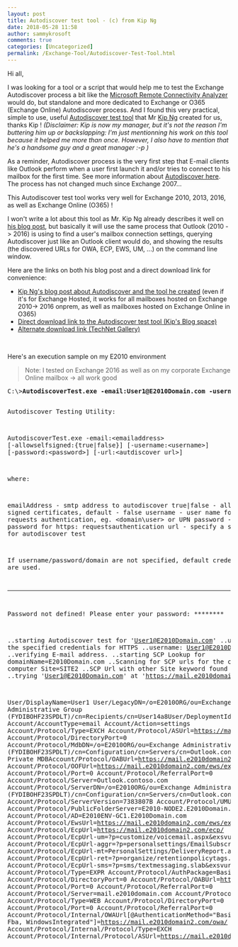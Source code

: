 ```yaml
---
layout: post
title: Autodiscover test tool - (c) from Kip Ng
date: 2018-05-28 11:58
author: sammykrosoft
comments: true
categories: [Uncategorized]
permalink: /Exchange-Tool/Autodiscover-Test-Tool.html
---
```

Hi all,

I was looking for a tool or a script that would help me to test the Exchange Autodiscover process a bit like the <a target="_blank" href="https://testconnectivity.microsoft.com/" rel="noopener">Microsoft Remote Connectivity Analyzer</a> would do, but standalone and more dedicated to Exchange or O365 (Exchange Online) Autodiscover process. And I found this very practical, simple to use, useful <a target="_blank" href="https://blogs.technet.microsoft.com/provtest/2010/08/13/exchange-server-2010-sp1-beta-hosting-deployment-part-9-autodiscover/" rel="noopener">Autodiscover test tool</a> that Mr <a target="_blank" href="https://social.technet.microsoft.com/profile/Kip+Ng" rel="noopener">Kip Ng</a> created for us, thanks Kip ! <em>(Disclaimer: Kip is now my manager, but it's not the reason I'm buttering him up or backslapping: I'm just mentionning his work on this tool because it helped me more than once. However, I also have to mention that he's a handsome guy and a great manager :-p )</em>

As a reminder, Autodiscover process is the very first step that E-mail clients like Outlook perform when a user first launch it and/or tries to connect to his mailbox for the first time. See more information about <a target="_blank" href="https://technet.microsoft.com/en-us/library/bb124251(v=exchg.150).aspx?f=255&amp;mspperror=-2147217396" rel="noopener">Autodiscover here</a>. The process has not changed much since Exchange 2007...

This Autodiscover test tool works very well for Exchange 2010, 2013, 2016, as well as Exchange Online (O365) !

I won't write a lot about this tool as Mr. Kip Ng already describes it well on <a target="_blank" href="https://blogs.technet.microsoft.com/provtest/2010/08/13/exchange-server-2010-sp1-beta-hosting-deployment-part-9-autodiscover/" rel="noopener">his blog post</a>, but basically it will use the same process that Outlook (2010 -&gt; 2016) is using to find a user's mailbox connection settings, querying Autodiscover just like an Outlook client would do, and showing the results (the discovered URLs for OWA, ECP, EWS, UM, ...) on the command line window.

Here are the links on both his blog post and a direct download link for convenience:
<ul>
 	<li><a target="_blank" href="https://blogs.technet.microsoft.com/provtest/2010/08/13/exchange-server-2010-sp1-beta-hosting-deployment-part-9-autodiscover/" rel="noopener">Kip Ng's blog post about Autodiscover and the tool he created</a> (even if it's for Exchange Hosted, it works for all mailboxes hosted on Exchange 2010-&gt; 2016 onprem, as well as mailboxes hosted on Exchange Online in O365)</li>
 	<li><a target="_blank" href="https://msdnshared.blob.core.windows.net/media/TNBlogsFS/prod.evol.blogs.technet.com/telligent.evolution.components.attachments/01/6982/00/00/03/34/95/63/AutodiscoverTest.zip" rel="noopener">Direct download link to the Autodiscover test tool (Kip's Blog space)</a></li>
 	<li><a target="_blank" href="https://gallery.technet.microsoft.com/office/Autodiscover-test-tool-by-3393409b" rel="noopener">Alternate download link (TechNet Gallery)</a></li>
</ul>
&nbsp;

Here's an execution sample on my E2010 environment
<blockquote>Note: I tested on Exchange 2016 as well as on my corporate Exchange Online mailbox -&gt; all work good</blockquote>
<pre>C:\&gt;<strong>AutodiscoverTest.exe -email:User1@E2010Domain.com -username:User1@E2010Domain.com</strong>

Autodiscover Testing Utility:

AutodiscoverTest.exe -email:&lt;emailaddress&gt; [-allowselfsigned:{true|false}] [-username:&lt;username&gt;] [-password:&lt;password&gt;] [-url:&lt;autdiscover url&gt;]

where:

emailAddress - smtp address to autodiscover
 true|false - allow self signed certificates, default - false
 username - user name for https: requests authentication, eg. &lt;domain\user&gt; or
UPN
 password - user password for https: requestsauthentication
 url - specify a specific url for autodiscover test

If username/password/domain are not specified, default credentials are used.

----------------------------

Password not defined!
Please enter your password: ********

..starting Autodiscover test for 'User1@E2010Domain.com'
..using the specified credentials for HTTPS
..username: User1@E2010Domain.com
..domain:
..verifying E-mail address.
..starting SCP Lookup for domainName=E2010Domain.com
..Scanning for SCP urls for the current computer Site=SITE2
..SCP Url with other Site keyword found 'https://mail.e2010domain.com/autodiscover/autodiscover.xml'
..trying 'User1@E2010Domain.com' at 'https://mail.e2010domain.com/autodiscover/autodiscover.xml'

User/DisplayName=User1
User/LegacyDN=/o=E2010ORG/ou=Exchange Administrative Group (FYDIBOHF23SPDLT)/cn=Recipients/cn=User14a8User/DeploymentId=37c0a5c5-1928-4ce9-a03d-e0b0e66cf138
Account/AccountType=email
Account/Action=settings
Account/Protocol/Type=EXCH
Account/Protocol/ASUrl=https://mail.e2010domain2.com/ews/exchange.asmx
Account/Protocol/DirectoryPort=0
Account/Protocol/MdbDN=/o=E2010ORG/ou=Exchange Administrative Group (FYDIBOHF23SPDLT)/cn=Configuration/cn=Servers/cn=Outlook.contoso.com/cn=Microsoft Private MDBAccount/Protocol/OABUrl=https://mail.e2010domain2.com/oab/ef0acab4-4923-499b-86ed-413979af4c74/
Account/Protocol/OOFUrl=https://mail.e2010domain2.com/ews/exchange.asmx
Account/Protocol/Port=0
Account/Protocol/ReferralPort=0
Account/Protocol/Server=Outlook.contoso.com
Account/Protocol/ServerDN=/o=E2010ORG/ou=Exchange Administrative Group (FYDIBOHF23SPDLT)/cn=Configuration/cn=Servers/cn=Outlook.contoso.com
Account/Protocol/ServerVersion=7383807B
Account/Protocol/UMUrl=https://mail.e2010domain2.com/ews/UM2007Legacy.asmx
Account/Protocol/PublicFolderServer=E2010-NODE2.E2010Domain.com
Account/Protocol/AD=E2010ENV-GC1.E2010Domain.com
Account/Protocol/EwsUrl=https://mail.e2010domain2.com/ews/exchange.asmx
Account/Protocol/EcpUrl=https://mail.e2010domain2.com/ecp/
Account/Protocol/EcpUrl-um=?p=customize/voicemail.aspx&amp;exsvurl=1
Account/Protocol/EcpUrl-aggr=?p=personalsettings/EmailSubscriptions.slab&amp;exsvurl=1
Account/Protocol/EcpUrl-mt=PersonalSettings/DeliveryReport.aspx?exsvurl=1&amp;IsOWA=&lt;IsOWA&gt;&amp;MsgID=&lt;MsgID&gt;&amp;Mbx=&lt;Mbx&gt;
Account/Protocol/EcpUrl-ret=?p=organize/retentionpolicytags.slab&amp;exsvurl=1
Account/Protocol/EcpUrl-sms=?p=sms/textmessaging.slab&amp;exsvurl=1
Account/Protocol/Type=EXPR
Account/Protocol/AuthPackage=Basic
Account/Protocol/DirectoryPort=0
Account/Protocol/OABUrl=https://mail.e2010domain2.com/oab/ef0acab4-4923-499b-86ed-413979af4c74/
Account/Protocol/Port=0
Account/Protocol/ReferralPort=0
Account/Protocol/Server=mail.e2010domain.com
Account/Protocol/SSL=On
Account/Protocol/Type=WEB
Account/Protocol/DirectoryPort=0
Account/Protocol/Port=0
Account/Protocol/ReferralPort=0
Account/Protocol/Internal/OWAUrl[@AuthenticationMethod="Basic, Ntlm, Fba, WindowsIntegrated"]=https://mail.e2010domain2.com/owa/
Account/Protocol/Internal/Protocol/Type=EXCH
Account/Protocol/Internal/Protocol/ASUrl=https://mail.e2010domain2.com/ews/exchange.asmx</pre>
